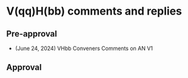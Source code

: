 # V(qq)H(bb) comments and replies
## Pre-approval
* (June 24, 2024) VHbb Conveners Comments on AN V1
## Approval

